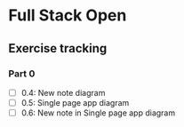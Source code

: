 # Full Stack Open

## Exercise tracking

### Part 0

- [ ] 0.4: New note diagram
- [ ] 0.5: Single page app diagram
- [ ] 0.6: New note in Single page app diagram
